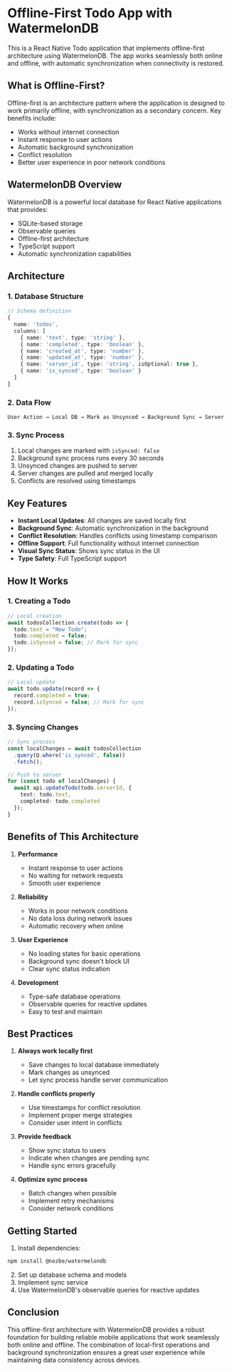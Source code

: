 # Offline-First Todo App with WatermelonDB

This is a React Native Todo application that implements offline-first architecture using WatermelonDB. The app works seamlessly both online and offline, with automatic synchronization when connectivity is restored.

## What is Offline-First?

Offline-first is an architecture pattern where the application is designed to work primarily offline, with synchronization as a secondary concern. Key benefits include:

- Works without internet connection
- Instant response to user actions
- Automatic background synchronization
- Conflict resolution
- Better user experience in poor network conditions

## WatermelonDB Overview

WatermelonDB is a powerful local database for React Native applications that provides:

- SQLite-based storage
- Observable queries
- Offline-first architecture
- TypeScript support
- Automatic synchronization capabilities

## Architecture

### 1. Database Structure
```typescript
// Schema definition
{
  name: 'todos',
  columns: [
    { name: 'text', type: 'string' },
    { name: 'completed', type: 'boolean' },
    { name: 'created_at', type: 'number' },
    { name: 'updated_at', type: 'number' },
    { name: 'server_id', type: 'string', isOptional: true },
    { name: 'is_synced', type: 'boolean' }
  ]
}
```

### 2. Data Flow
```
User Action → Local DB → Mark as Unsynced → Background Sync → Server
```

### 3. Sync Process
1. Local changes are marked with `isSynced: false`
2. Background sync process runs every 30 seconds
3. Unsynced changes are pushed to server
4. Server changes are pulled and merged locally
5. Conflicts are resolved using timestamps

## Key Features

- **Instant Local Updates**: All changes are saved locally first
- **Background Sync**: Automatic synchronization in the background
- **Conflict Resolution**: Handles conflicts using timestamp comparison
- **Offline Support**: Full functionality without internet connection
- **Visual Sync Status**: Shows sync status in the UI
- **Type Safety**: Full TypeScript support

## How It Works

### 1. Creating a Todo
```typescript
// Local creation
await todosCollection.create(todo => {
  todo.text = "New Todo";
  todo.completed = false;
  todo.isSynced = false; // Mark for sync
});
```

### 2. Updating a Todo
```typescript
// Local update
await todo.update(record => {
  record.completed = true;
  record.isSynced = false; // Mark for sync
});
```

### 3. Syncing Changes
```typescript
// Sync process
const localChanges = await todosCollection
  .query(Q.where('is_synced', false))
  .fetch();

// Push to server
for (const todo of localChanges) {
  await api.updateTodo(todo.serverId, {
    text: todo.text,
    completed: todo.completed
  });
}
```

## Benefits of This Architecture

1. **Performance**
   - Instant response to user actions
   - No waiting for network requests
   - Smooth user experience

2. **Reliability**
   - Works in poor network conditions
   - No data loss during network issues
   - Automatic recovery when online

3. **User Experience**
   - No loading states for basic operations
   - Background sync doesn't block UI
   - Clear sync status indication

4. **Development**
   - Type-safe database operations
   - Observable queries for reactive updates
   - Easy to test and maintain

## Best Practices

1. **Always work locally first**
   - Save changes to local database immediately
   - Mark changes as unsynced
   - Let sync process handle server communication

2. **Handle conflicts properly**
   - Use timestamps for conflict resolution
   - Implement proper merge strategies
   - Consider user intent in conflicts

3. **Provide feedback**
   - Show sync status to users
   - Indicate when changes are pending sync
   - Handle sync errors gracefully

4. **Optimize sync process**
   - Batch changes when possible
   - Implement retry mechanisms
   - Consider network conditions

## Getting Started

1. Install dependencies:
```bash
npm install @nozbe/watermelondb
```

2. Set up database schema and models
3. Implement sync service
4. Use WatermelonDB's observable queries for reactive updates

## Conclusion

This offline-first architecture with WatermelonDB provides a robust foundation for building reliable mobile applications that work seamlessly both online and offline. The combination of local-first operations and background synchronization ensures a great user experience while maintaining data consistency across devices. 
